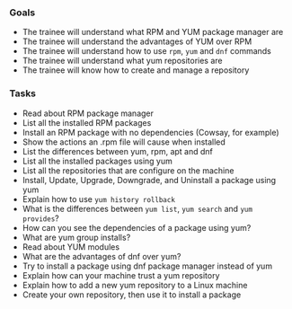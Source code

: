 ### Goals
- The trainee will understand what RPM and YUM package manager are
- The trainee will understand the advantages of YUM over RPM
- The trainee will understand how to use `rpm`, `yum` and `dnf` commands
- The trainee will understand what yum repositories are
- The trainee will know how to create and manage a repository

### Tasks
- Read about RPM package manager
- List all the installed RPM packages
- Install an RPM package with no dependencies (Cowsay, for example)
- Show the actions an .rpm file will cause when installed
- List the differences between yum, rpm, apt and dnf
- List all the installed packages using yum
- List all the repositories that are configure on the machine
- Install, Update, Upgrade, Downgrade, and Uninstall a package using yum
- Explain how to use `yum history rollback`
- What is the differences between `yum list`, `yum search` and `yum provides`?
- How can you see the dependencies of a package using yum?
- What are yum group installs?
- Read about YUM modules
- What are the advantages of dnf over yum?
- Try to install a package using dnf package manager instead of yum
- Explain how can your machine trust a yum repository
- Explain how to add a new yum repository to a Linux machine
- Create your own repository, then use it to install a package
